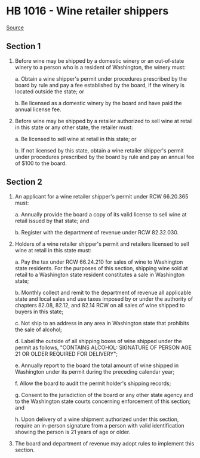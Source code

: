 # HB 1016 - Wine retailer shippers

[Source](http://lawfilesext.leg.wa.gov/biennium/2023-24/Pdf/Bills/House%20Bills/1016.pdf)

## Section 1
1. Before wine may be shipped by a domestic winery or an out‑of‑state winery to a person who is a resident of Washington, the winery must:

    a. Obtain a wine shipper's permit under procedures prescribed by the board by rule and pay a fee established by the board, if the winery is located outside the state; or

    b. Be licensed as a domestic winery by the board and have paid the annual license fee.

2. Before wine may be shipped by a retailer authorized to sell wine at retail in this state or any other state, the retailer must:

    a. Be licensed to sell wine at retail in this state; or

    b. If not licensed by this state, obtain a wine retailer shipper's permit under procedures prescribed by the board by rule and pay an annual fee of $100 to the board.

## Section 2
1. An applicant for a wine retailer shipper's permit under RCW 66.20.365 must:

    a. Annually provide the board a copy of its valid license to sell wine at retail issued by that state; and

    b. Register with the department of revenue under RCW 82.32.030.

2. Holders of a wine retailer shipper's permit and retailers licensed to sell wine at retail in this state must:

    a. Pay the tax under RCW 66.24.210 for sales of wine to Washington state residents. For the purposes of this section, shipping wine sold at retail to a Washington state resident constitutes a sale in Washington state;

    b. Monthly collect and remit to the department of revenue all applicable state and local sales and use taxes imposed by or under the authority of chapters 82.08, 82.12, and 82.14 RCW on all sales of wine shipped to buyers in this state;

    c. Not ship to an address in any area in Washington state that prohibits the sale of alcohol;

    d. Label the outside of all shipping boxes of wine shipped under the permit as follows, "CONTAINS ALCOHOL: SIGNATURE OF PERSON AGE 21 OR OLDER REQUIRED FOR DELIVERY";

    e. Annually report to the board the total amount of wine shipped in Washington under its permit during the preceding calendar year;

    f. Allow the board to audit the permit holder's shipping records;

    g. Consent to the jurisdiction of the board or any other state agency and to the Washington state courts concerning enforcement of this section; and

    h. Upon delivery of a wine shipment authorized under this section, require an in-person signature from a person with valid identification showing the person is 21 years of age or older.

3. The board and department of revenue may adopt rules to implement this section.
